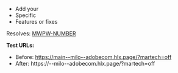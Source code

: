 <!-- Before submitting, please review all open PRs. -->

* Add your
* Specific
* Features or fixes

Resolves: [MWPW-NUMBER](https://jira.corp.adobe.com/browse/MWPW-NUMBER)

**Test URLs:**
- Before: https://main--milo--adobecom.hlx.page/?martech=off
- After: https://<branch>--milo--adobecom.hlx.page/?martech=off
